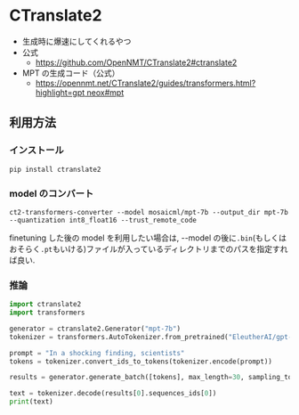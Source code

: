 # CTranslate2

- 生成時に爆速にしてくれるやつ
- 公式
  - https://github.com/OpenNMT/CTranslate2#ctranslate2
- MPT の生成コード（公式）
  - [https://opennmt.net/CTranslate2/guides/transformers.html?highlight=gpt neox#mpt](https://opennmt.net/CTranslate2/guides/transformers.html?highlight=gpt%20neox#mpt)

## 利用方法

### インストール

```
pip install ctranslate2
```

### model のコンバート

```
ct2-transformers-converter --model mosaicml/mpt-7b --output_dir mpt-7b --quantization int8_float16 --trust_remote_code
```

finetuning した後の model を利用したい場合は, --model の後に`.bin`(もしくはおそらく`.pt`もいける)ファイルが入っているディレクトリまでのパスを指定すれば良い.

### 推論

```python
import ctranslate2
import transformers

generator = ctranslate2.Generator("mpt-7b")
tokenizer = transformers.AutoTokenizer.from_pretrained("EleutherAI/gpt-neox-20b")

prompt = "In a shocking finding, scientists"
tokens = tokenizer.convert_ids_to_tokens(tokenizer.encode(prompt))

results = generator.generate_batch([tokens], max_length=30, sampling_topk=10)

text = tokenizer.decode(results[0].sequences_ids[0])
print(text)
```
